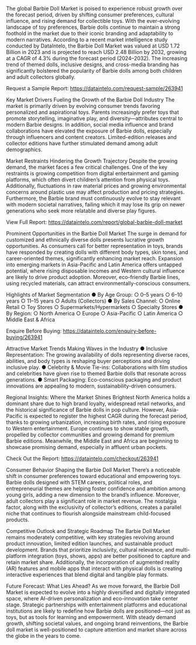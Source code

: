 The global Barbie Doll Market is poised to experience robust growth over the forecast period, driven by shifting consumer preferences, cultural influence, and rising demand for collectible toys. With the ever-evolving landscape of toy preferences, Barbie dolls continue to maintain a strong foothold in the market due to their iconic branding and adaptability to modern narratives.
According to a recent market intelligence study conducted by DataIntelo, the Barbie Doll Market was valued at USD 1.72 Billion in 2023 and is projected to reach USD 2.48 Billion by 2032, growing at a CAGR of 4.3% during the forecast period (2024–2032). The increasing trend of themed dolls, inclusive designs, and cross-media branding has significantly bolstered the popularity of Barbie dolls among both children and adult collectors globally.

Request a Sample Report: https://dataintelo.com/request-sample/263941

Key Market Drivers Fueling the Growth of the Barbie Doll Industry
The market is primarily driven by evolving consumer trends favoring personalized and aspirational toys. Parents increasingly prefer toys that promote storytelling, imaginative play, and diversity—attributes central to modern Barbie designs.
In addition, social media influence and brand collaborations have elevated the exposure of Barbie dolls, especially through influencers and content creators. Limited-edition releases and collector editions have further stimulated demand among adult demographics.

Market Restraints Hindering the Growth Trajectory
Despite the growing demand, the market faces a few critical challenges. One of the key restraints is growing competition from digital entertainment and gaming platforms, which often divert children’s attention from physical toys. Additionally, fluctuations in raw material prices and growing environmental concerns around plastic use may affect production and pricing strategies.
Furthermore, the Barbie brand must continuously evolve to stay relevant with modern societal narratives, failing which it may lose its grip on newer generations who seek more relatable and diverse play figures.

View Full Report: https://dataintelo.com/report/global-barbie-doll-market

Prominent Opportunities in the Barbie Doll Market
The surge in demand for customized and ethnically diverse dolls presents lucrative growth opportunities. As consumers call for better representation in toys, brands have responded by creating dolls with different body types, skin tones, and career-oriented themes, significantly enhancing market reach.
Expansion into emerging markets in Asia-Pacific and Latin America offers untapped potential, where rising disposable incomes and Western cultural influence are likely to drive product adoption. Moreover, eco-friendly Barbie lines, using recycled materials, can attract environmentally-conscious consumers.

Highlights of Market Segmentation
●	By Age Group:
○	0–5 years
○	6–10 years
○	11–15 years
○	Adults (Collectors)
●	By Sales Channel:
○	Online Retail
○	Toy Stores
○	Supermarkets/Hypermarkets
○	Specialty Stores
●	By Region:
○	North America
○	Europe
○	Asia-Pacific
○	Latin America
○	Middle East & Africa

Enquire Before Buying: https://dataintelo.com/enquiry-before-buying/263941

Attractive Market Trends Making Waves in the Industry
●	Inclusive Representation: The growing availability of dolls representing diverse races, abilities, and body types is reshaping buyer perceptions and driving inclusive play.
●	Celebrity & Movie Tie-ins: Collaborations with film studios and celebrities have given rise to themed Barbie dolls that resonate across generations.
●	Smart Packaging: Eco-conscious packaging and product innovations are appealing to modern, sustainability-driven consumers.

Regional Insights: Where the Market Shines Brightest
North America holds a dominant share due to high brand loyalty, widespread retail networks, and the historical significance of Barbie dolls in pop culture. However, Asia-Pacific is expected to register the highest CAGR during the forecast period, thanks to growing urbanization, increasing birth rates, and rising exposure to Western entertainment.
Europe continues to show stable growth, propelled by collector communities and growing demand for premium Barbie editions. Meanwhile, the Middle East and Africa are beginning to showcase promising demand, especially in affluent urban pockets.

Check Out the Report: https://dataintelo.com/checkout/263941

Consumer Behavior Shaping the Barbie Doll Market
There’s a noticeable shift in consumer preferences toward educational and empowering toys. Barbie dolls designed with STEM careers, political roles, and entrepreneurial themes are helping foster confidence and ambition among young girls, adding a new dimension to the brand’s influence.
Moreover, adult collectors play a significant role in market revenue. The nostalgia factor, along with the exclusivity of collector’s editions, creates a parallel niche that continues to flourish alongside mainstream child-focused products.

Competitive Outlook and Strategic Roadmap
The Barbie Doll Market remains moderately competitive, with key strategies revolving around product innovation, limited edition launches, and sustainable product development. Brands that prioritize inclusivity, cultural relevance, and multi-platform integration (toys, shows, apps) are better positioned to capture and retain market share.
Additionally, the incorporation of augmented reality (AR) features and mobile apps that interact with physical dolls is creating interactive experiences that blend digital and tangible play formats.

Future Forecast: What Lies Ahead?
As we move forward, the Barbie Doll Market is expected to evolve into a highly diversified and digitally integrated space, where AI-driven personalization and eco-innovation take center stage. Strategic partnerships with entertainment platforms and educational institutions are likely to redefine how Barbie dolls are positioned—not just as toys, but as tools for learning and empowerment.
With steady demand growth, shifting societal values, and ongoing brand reinventions, the Barbie doll market is well-positioned to capture attention and market share across the globe in the years to come.

